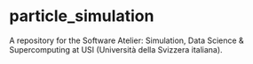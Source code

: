 # particle_simulation
A repository for the Software Atelier: Simulation, Data Science &amp; Supercomputing at USI (Università della Svizzera italiana).
